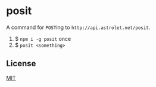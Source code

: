# posit

A command for `POST`ing to `http://api.astrolet.net/posit`.

1. $ `npm i -g posit` once
2. $ `posit <something>`

## License

[MIT](http://orlin.mit-license.org)
